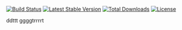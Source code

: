 [![Build Status](https://travis-ci.org/iScript/composer-test.svg?branch=master)](https://travis-ci.org/iScript/composer-test)
[![Latest Stable Version](https://poser.pugx.org/ykq/test/version)](https://packagist.org/packages/ykq/test)
[![Total Downloads](https://poser.pugx.org/ykq/test/downloads)](https://packagist.org/packages/ykq/test)
[![License](https://poser.pugx.org/ykq/test/license)](https://packagist.org/packages/ykq/test)

ddttt
ggggtrrrrt

